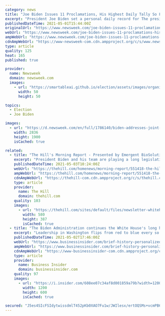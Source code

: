 ```yaml
---
category: news
title: "Joe Biden Issues 11 Proclamations, His Highest Daily Tally So Far"
excerpt: "President Joe Biden set a personal daily record for The president issued 11 proclamations on April 30. Proclamations are statements that serve a variety of functions, such as issuing a directive, acknowledging an event or person,"
publishedDateTime: 2021-05-01T15:44:00Z
originalUrl: "https://www.newsweek.com/joe-biden-issues-11-proclamations-his-highest-daily-tally-so-far-1588054"
webUrl: "https://www.newsweek.com/joe-biden-issues-11-proclamations-his-highest-daily-tally-so-far-1588054"
ampWebUrl: "https://www.newsweek.com/joe-biden-issues-11-proclamations-his-highest-daily-tally-so-far-1588054?amp=1"
cdnAmpWebUrl: "https://www-newsweek-com.cdn.ampproject.org/c/s/www.newsweek.com/joe-biden-issues-11-proclamations-his-highest-daily-tally-so-far-1588054?amp=1"
type: article
quality: 125
heat: 165
published: true

provider:
  name: Newsweek
  domain: newsweek.com
  images:
    - url: "https://smartableai.github.io/election/assets/images/organizations/newsweek.com-50x50.jpg"
      width: 50
      height: 50

topics:
  - Election
  - Joe Biden

images:
  - url: "https://d.newsweek.com/en/full/1786140/biden-addresses-joint-session-congress.jpg"
    width: 2836
    height: 1900
    isCached: true

related:
  - title: "The Hill's Morning Report - Presented by Emergent BioSolutions - Biden sales pitch heads to Virginia and Louisiana"
    excerpt: "President Biden and his team are playing a long legislative game, albeit with a short time frame. As weekend television talk shows revealed, the president’s efforts are at the starting point to secure another $4 trillion in spending for infrastructure and expanded government benefits,"
    publishedDateTime: 2021-05-03T10:24:00Z
    webUrl: "https://thehill.com/homenews/morning-report/551418-the-hills-morning-report"
    ampWebUrl: "https://thehill.com/homenews/morning-report/551418-the-hills-morning-report?amp"
    cdnAmpWebUrl: "https://thehill-com.cdn.ampproject.org/c/s/thehill.com/homenews/morning-report/551418-the-hills-morning-report?amp"
    type: article
    provider:
      name: The Hill
      domain: thehill.com
    quality: 103
    images:
      - url: "https://thehill.com/sites/default/files/newsletter-whitehouse_040321getty.jpg"
        width: 580
        height: 387
        isCached: true
  - title: "The Biden Administration continues the White House's long history of personalizing everything, from pens to cookies to shovels"
    excerpt: "Leadership in Washington flips from red to blue every so often, but one thing always seems to remain the same: a dedication to personalization."
    publishedDateTime: 2021-05-02T17:46:00Z
    webUrl: "https://www.businessinsider.com/brief-history-personalized-white-house-items-candies-shovels-president-2021-5"
    ampWebUrl: "https://www.businessinsider.com/brief-history-personalized-white-house-items-candies-shovels-president-2021-5?amp"
    cdnAmpWebUrl: "https://www-businessinsider-com.cdn.ampproject.org/c/s/www.businessinsider.com/brief-history-personalized-white-house-items-candies-shovels-president-2021-5?amp"
    type: article
    provider:
      name: Business Insider
      domain: businessinsider.com
    quality: 97
    images:
      - url: "https://i.insider.com/608ee07c34af8d001859a79b?width=1200&format=jpeg"
        width: 1200
        height: 600
        isCached: true

secured: "J5es4SIcFSIdytwissdmlT452pKb0XAO7Fu1w/JWIlesx/ertOQSMs+vcmPB61j2dZS/CqiSrKETBxtUfXYEAhK92vh1orfrWyjGblf8OjaGtsqrjRfLbjg3694MRgzHtkHvEGdfSo2tBQc2PuzHJRMClDlJhDhslG9drfMxtV4vpdDzBpmikO5l7D8Z7eg6SywrlylES5RC+u0PL7TyKyIKRmh8B8oRH48P2JGDfXK4gis6eS9zbl+9xaXKdMoGBuDQc+uHTmlfeZLxSpfbnUzJ0TnOqEjJ9Ez0Rzpabw93uR8FyQs3Ig80LI60O59tDRqwovlk1hCxhm7eNx6PBxaXySiGt/oPZPI0qBkE/l4=;6gq8eklbe2jlW7zzf6ejqA=="
---
```


